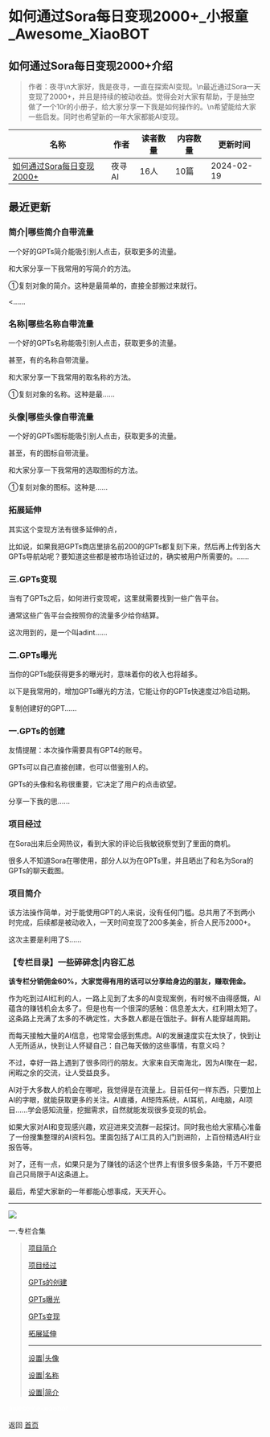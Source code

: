# 如何通过Sora每日变现2000+_小报童_Awesome_XiaoBOT

## 如何通过Sora每日变现2000+介绍
> 作者：夜寻\n大家好，我是夜寻，一直在探索AI变现。\n最近通过Sora一天变现了2000+，并且是持续的被动收益。觉得会对大家有帮助，于是抽空做了一个10r的小册子，给大家分享一下我是如何操作的。\n希望能给大家一些启发。同时也希望新的一年大家都能AI变现。  
  


|名称|作者|读者数量|内容数量|更新时间|
|---|---|---|---|---|
|[如何通过Sora每日变现2000+](https://xiaobot.net/p/AIGC2001?refer=0b133df9-27dc-423b-8101-639049001c13)|夜寻AI|16人|10篇|2024-02-19|

## 最近更新
### 简介|哪些简介自带流量

一个好的GPTs简介能吸引别人点击，获取更多的流量。

和大家分享一下我常用的写简介的方法。

①复刻对象的简介。这种是最简单的，直接全部搬过来就行。

<......

### 名称|哪些名称自带流量

一个好的GPTs名称能吸引别人点击，获取更多的流量。

甚至，有的名称自带流量。

和大家分享一下我常用的取名称的方法。

①复刻对象的名称。这种是最......

### 头像|哪些头像自带流量

一个好的GPTs图标能吸引别人点击，获取更多的流量。

甚至，有的图标自带流量。

和大家分享一下我常用的选取图标的方法。

①复刻对象的图标。这种是......

### 拓展延伸

其实这个变现方法有很多延伸的点，

比如说，如果我把GPTs商店里排名前200的GPTs都复刻下来，然后再上传到各大GPTs导航站呢？要知道这些都是被市场验证过的，确实被用户所需要的。......

### 三.GPTs变现

当有了GPTs之后，如何进行变现呢，这里就需要找到一些广告平台。

通常这些广告平台会按照你的流量多少给你结算。

这次用到的，是一个叫adint......

### 二.GPTs曝光

当你的GPTs能获得更多的曝光时，意味着你的收入也将越多。

以下是我常用的，增加GPTs曝光的方法，它能让你的GPTs快速度过冷启动期。

复制创建好的GPT......

### 一.GPTs的创建

友情提醒：本次操作需要具有GPT4的账号。

GPTs可以自己直接创建，也可以借鉴别人的。

GPTs的头像和名称很重要，它决定了用户的点击欲望。

分享一下我的思......

### 项目经过

在Sora出来后全网热议，看到大家的评论后我敏锐察觉到了里面的商机。

很多人不知道Sora在哪使用，部分人以为在GPTs里，并且晒出了和名为Sora的GPTs的聊天截图。

### 项目简介

该方法操作简单，对于能使用GPT的人来说，没有任何门槛。总共用了不到两小时完成，后续都是被动收入，一天时间变现了200多美金，折合人民币2000+。

这次主要是利用了S......

### 【专栏目录】一些碎碎念|内容汇总

**该专栏分销佣金60%，大家觉得有用的话可以分享给身边的朋友，赚取佣金。**

作为吃到过AI红利的人，一路上见到了太多的AI变现案例，有时候不由得感慨，AI蕴含的赚钱机会太多了。但是也有一个很深的感触：信息差太大，红利期太短了。这条路上充满了太多的不确定性，大多数人都是在饿肚子。鲜有人能穿越周期。

而每天接触大量的AI信息，也常常会感到焦虑。AI的发展速度实在太快了，快到让人无所适从，快到让人怀疑自己：自己每天做的这些事情，有意义吗？

不过，幸好一路上遇到了很多同行的朋友。大家来自天南海北，因为AI聚在一起，闲暇之余的交流，让人受益良多。

AI对于大多数人的机会在哪呢，我觉得是在流量上。目前任何一样东西，只要加上AI的字眼，就能获取更多的关注。AI直播，AI矩阵系统，AI耳机，AI电脑，AI项目......学会感知流量，挖掘需求，自然就能发现很多变现的机会。

如果大家对AI和变现感兴趣，欢迎进来交流群一起探讨。同时我也给大家精心准备了一份搜集整理的AI资料包。里面包括了AI工具的入门到进阶，上百份精选AI行业报告等。

对了，还有一点，如果只是为了赚钱的话这个世界上有很多很多条路，千万不要把自己只局限于AI这条道上。

最后，希望大家新的一年都能心想事成，天天开心。

* * *

![](https://static.xiaobot.net/file/2024-02-19/475103/e3dc469bad9743a4b5bfa2e1fb3667e0.png)

一.专栏合集

> [项目简介](https://xiaobot.net/post/1f678f36-9d8e-44d6-a70b-0c6d8dbe9fc4)
>
> [项目经过](https://xiaobot.net/post/de63c77f-3a2e-4b7f-be59-8f3ccb5d6013)
>
> [GPTs的创建](https://xiaobot.net/post/2d47d37c-b9b0-4d1e-a969-571a41652e10)
>
> [GPTs曝光](https://xiaobot.net/post/d53b1aec-9c3e-4387-b275-7c8435c53884)
>
> [GPTs变现](https://xiaobot.net/post/69f86221-1059-4627-8d0b-8cb044c01c1a)
>
> [拓展延伸](https://xiaobot.net/post/b90d0eb9-ef5a-4c93-a499-1ffe271bf773)
>
> * * *
>
> [设置|头像](https://xiaobot.net/post/b061b0a5-a2c1-4a2b-80f9-ade148885ecb)
>
> [设置|名称](https://xiaobot.net/post/77e586db-8127-4c83-aabe-e71fc8dcb1c5)
>
> [设置|简介](https://xiaobot.net/post/6ae33c28-6abe-43cb-9a12-b520ff422394)


<a href="https://github.com/Reno9527/awesome-xiaobot" style="color: white; text-decoration: none;">awesome-xiaobot</a>

返回 [首页](../README.md)

